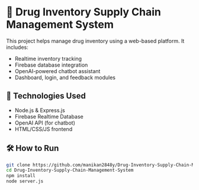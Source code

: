 # 💊 Drug Inventory Supply Chain Management System

This project helps manage drug inventory using a web-based platform. It includes:
- Realtime inventory tracking
- Firebase database integration
- OpenAI-powered chatbot assistant
- Dashboard, login, and feedback modules

## 🚀 Technologies Used
- Node.js & Express.js
- Firebase Realtime Database
- OpenAI API (for chatbot)
- HTML/CSS/JS frontend

## 🛠️ How to Run

```bash
git clone https://github.com/manikan2848y/Drug-Inventory-Supply-Chain-Management-System.git
cd Drug-Inventory-Supply-Chain-Management-System
npm install
node server.js
